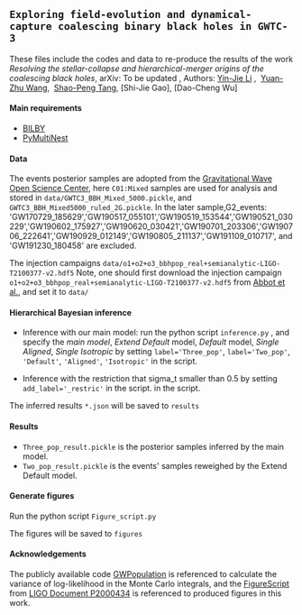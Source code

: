 
## `Exploring field-evolution and dynamical-capture coalescing binary black holes in GWTC-3`


These files include the codes and data to re-produce the results of the work  _Resolving the stellar-collapse and hierarchical-merger origins of the coalescing black holes_, arXiv: To be updated
, Authors: [Yin-Jie Li](https://inspirehep.net/authors/1838354) ,  [Yuan-Zhu Wang](https://inspirehep.net/authors/1664025),  [Shao-Peng Tang](https://inspirehep.net/authors/1838355), [Shi-Jie Gao], [Dao-Cheng Wu] 
#### Main requirements
- [BILBY](https://git.ligo.org/lscsoft/bilby)
- [PyMultiNest](https://johannesbuchner.github.io/PyMultiNest/install.html)

#### Data
The events posterior samples are adopted from the [Gravitational Wave Open Science Center](https://www.gw-openscience.org/eventapi/html/GWTC/), here `C01:Mixed` samples are used for analysis and stored in `data/GWTC3_BBH_Mixed_5000.pickle`, and `GWTC3_BBH_Mixed5000_ruled_2G.pickle`. In the later sample,G2_events: 'GW170729_185629','GW190517_055101','GW190519_153544','GW190521_030229','GW190602_175927','GW190620_030421','GW190701_203306','GW190706_222641','GW190929_012149','GW190805_211137','GW191109_010717', and 'GW191230_180458' are excluded.


The injection campaigns `data/o1+o2+o3_bbhpop_real+semianalytic-LIGO-T2100377-v2.hdf5`
Note, one should first download the injection campaign
`o1+o2+o3_bbhpop_real+semianalytic-LIGO-T2100377-v2.hdf5` from [Abbot et al.](https://doi.org/10.5281/zenodo.5546676), 
and set it to `data/`
  
#### Hierarchical Bayesian inference
- Inference with our main model: run the python script `inference.py` , and specify the *main model*, *Extend Default* model, *Default* model, *Single Aligned*, *Single Isotropic* by setting `label='Three_pop'`, `label='Two_pop'`, `'Default'`, `'Aligned'`, `'Isotropic'` in the script.

- Inference with the restriction that sigma_t smaller than 0.5 by setting `add_label='_restric'` in the script. in the script.

The inferred results `*.json` will be saved to `results`

#### Results
- `Three_pop_result.pickle` is the posterior samples inferred by the main model.
- `Two_pop_result.pickle` is the events' samples reweighed by the Extend Default model.

#### Generate figures
Run the python script `Figure_script.py`

The figures will be saved to `figures`
  
#### Acknowledgements
The  publicly available code [GWPopulation](https://github.com/ColmTalbot/gwpopulation) is referenced to calculate the variance of log-likelihood in the Monte Carlo integrals, and the [FigureScript](https://dcc.ligo.org/public/0171/P2000434/003/Produce-Figures.ipynb) from [LIGO Document P2000434](https://dcc.ligo.org/LIGO-P2000434/public) is referenced to produced figures in this work.


  


